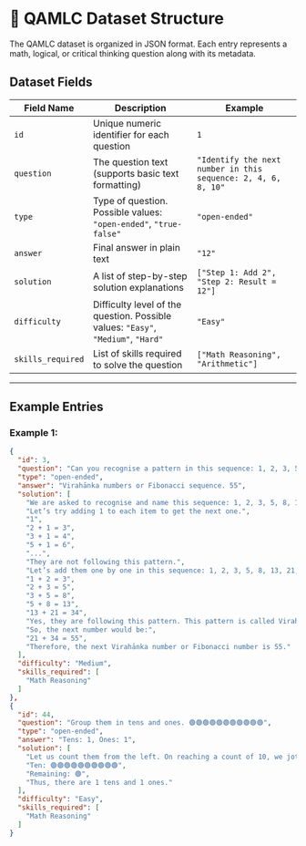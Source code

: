 # 📁 QAMLC Dataset Structure

The QAMLC dataset is organized in JSON format. Each entry represents a math, logical, or critical thinking question along with its metadata.

## Dataset Fields

| Field Name        | Description                                                                               | Example                                                        |
|-------------------|-------------------------------------------------------------------------------------------|----------------------------------------------------------------|
| `id`              | Unique numeric identifier for each question                                                | `1`                                                            |
| `question`        | The question text (supports basic text formatting)                                         | `"Identify the next number in this sequence: 2, 4, 6, 8, 10"`  |
| `type`            | Type of question. Possible values: `"open-ended"`, `"true-false"`                          | `"open-ended"`                                                 |
| `answer`          | Final answer in plain text                                                                 | `"12"`                                                         |
| `solution`        | A list of step-by-step solution explanations                                               | `["Step 1: Add 2", "Step 2: Result = 12"]`                      |
| `difficulty`      | Difficulty level of the question. Possible values: `"Easy"`, `"Medium"`, `"Hard"`           | `"Easy"`                                                       |
| `skills_required` | List of skills required to solve the question                                              | `["Math Reasoning", "Arithmetic"]`                             |

---

## Example Entries

### Example 1:

```json
{
  "id": 3,
  "question": "Can you recognise a pattern in this sequence: 1, 2, 3, 5, 8, 13, 21, 34. Name this pattern and find the next sequence number.",
  "type": "open-ended",
  "answer": "Virahānka numbers or Fibonacci sequence. 55",
  "solution": [
    "We are asked to recognise and name this sequence: 1, 2, 3, 5, 8, 13, 21, 34. Also, we need to find the next sequence number.",
    "Let’s try adding 1 to each item to get the next one.",
    "1",
    "2 + 1 = 3",
    "3 + 1 = 4",
    "5 + 1 = 6",
    "...",
    "They are not following this pattern.",
    "Let’s add them one by one in this sequence: 1, 2, 3, 5, 8, 13, 21, 34.",
    "1 + 2 = 3",
    "2 + 3 = 5",
    "3 + 5 = 8",
    "5 + 8 = 13",
    "13 + 21 = 34",
    "Yes, they are following this pattern. This pattern is called Virahānka numbers or the Fibonacci sequence.",
    "So, the next number would be:",
    "21 + 34 = 55",
    "Therefore, the next Virahānka number or Fibonacci number is 55."
  ],
  "difficulty": "Medium",
  "skills_required": [
    "Math Reasoning"
  ]
},
{
  "id": 44,
  "question": "Group them in tens and ones. 🟢🟢🟢🟢🟢🟢🟢🟢🟢🟢🟢",
  "type": "open-ended",
  "answer": "Tens: 1, Ones: 1",
  "solution": [
    "Let us count them from the left. On reaching a count of 10, we jot them as tens.",
    "Ten: 🟢🟢🟢🟢🟢🟢🟢🟢🟢🟢",
    "Remaining: 🟢",
    "Thus, there are 1 tens and 1 ones."
  ],
  "difficulty": "Easy",
  "skills_required": [
    "Math Reasoning"
  ]
}

